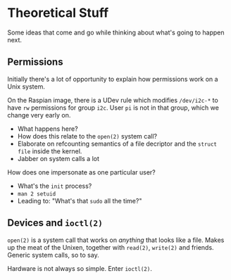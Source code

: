 # Theoretical Stuff #

Some ideas that come and go while thinking about what's going to
happen next.

## Permissions ##

Initially there's a lot of opportunity to explain how permissions work
on a Unix system.

On the Raspian image, there is a UDev rule which modifies
`/dev/i2c-*` to have `rw` permissions for group
`i2c`. User `pi` is not in that group, which we change very
early on.

  * What happens here?
  * How does this relate to the `open(2)` system call?
  * Elaborate on refcounting semantics of a file decriptor and the `struct file` inside the kernel.
  * Jabber on system calls a lot

How does one impersonate as one particular user?

  * What's the `init` process?
  * `man 2 setuid`
  * Leading to: "What's that `sudo` all the time?"

## Devices and `ioctl(2)` ##

`open(2)` is a system call that works on _anything_ that looks
like a file. Makes up the meat of the Unixen, together with
`read(2)`, `write(2)` and friends. Generic system calls, so to
say.

Hardware is not always so simple. Enter `ioctl(2)`.